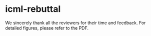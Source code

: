 # icml-rebuttal

We sincerely thank all the reviewers for their time and feedback. For detailed figures, please refer to the PDF.
